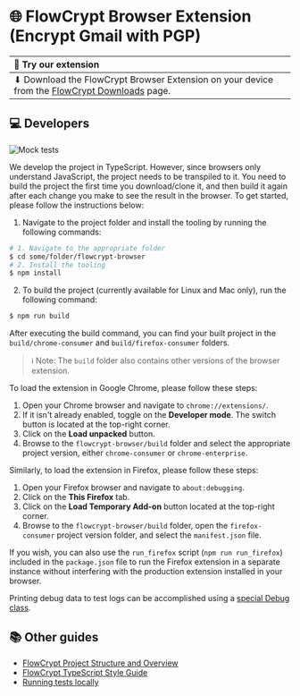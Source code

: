 # 🌐 FlowCrypt Browser Extension (Encrypt Gmail with PGP)

| 👋 Try our extension                                                                                                           |
|:-------------------------------------------------------------------------------------------------------------------------------|
| ⬇ Download the FlowCrypt Browser Extension on your device from the [FlowCrypt Downloads](https://flowcrypt.com/download) page. |

## 💻 Developers

![Mock tests](https://flowcrypt.semaphoreci.com/badges/flowcrypt-browser.svg?key=d575b4ff-e35d-4217-9152-27cea9e72c19)

We develop the project in TypeScript. However, since browsers only understand JavaScript, the project needs to be transpiled to it. You need to build the project the first time you download/clone it, and then build it again after each change you make to see the result in the browser. To get started, please follow the instructions below:

1. Navigate to the project folder and install the tooling by running the following commands:

```bash
# 1. Navigate to the appropriate folder
$ cd some/folder/flowcrypt-browser
# 2. Install the tooling
$ npm install
```

2. To build the project (currently available for Linux and Mac only), run the following command:

```bash
$ npm run build
```

After executing the build command, you can find your built project in the `build/chrome-consumer` and `build/firefox-consumer` folders.

> ℹ️ Note: The `build` folder also contains other versions of the browser extension.

To load the extension in Google Chrome, please follow these steps:

1. Open your Chrome browser and navigate to `chrome://extensions/`.
2. If it isn't already enabled, toggle on the **Developer mode**. The switch button is located at the top-right corner.
3. Click on the **Load unpacked** button.
4. Browse to the `flowcrypt-browser/build` folder and select the appropriate project version, either `chrome-consumer` or `chrome-enterprise`.

Similarly, to load the extension in Firefox, please follow these steps:

1. Open your Firefox browser and navigate to `about:debugging`.
2. Click on the **This Firefox** tab.
3. Click on the **Load Temporary Add-on** button located at the top-right corner.
4. Browse to the `flowcrypt-browser/build` folder, open the `firefox-consumer` project version folder, and select the `manifest.json` file.

If you wish, you can also use the `run_firefox` script (`npm run run_firefox`) included in the `package.json` file to run the Firefox extension in a separate instance without interfering with the production extension installed in your browser.

Printing debug data to test logs can be accomplished using a [special Debug class](https://github.com/FlowCrypt/flowcrypt-browser/tree/master/extension/js/common/platform/debug.ts#L7).

## 📚 Other guides

- [FlowCrypt Project Structure and Overview](https://github.com/FlowCrypt/flowcrypt-browser/wiki/FlowCrypt-Project-Structure-and-Overview)
- [FlowCrypt TypeScript Style Guide](https://github.com/FlowCrypt/flowcrypt-browser/wiki/FlowCrypt-TypeScript-Style-Guide)
- [Running tests locally](https://github.com/FlowCrypt/flowcrypt-browser/wiki/Running-tests-locally)
